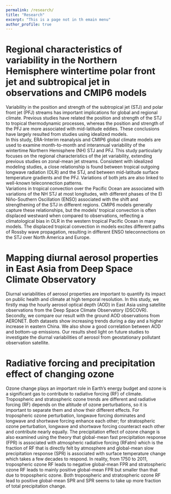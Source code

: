 ```yaml
---
permalink: /research/
title: "Research"
excerpt: "This is a page not in th emain menu"
author_profile: true
---
```


Regional characteristics of variability in the Northern Hemisphere wintertime polar front jet and subtropical jet in observations and CMIP6 models
======
Variability in the position and strength of the subtropical jet (STJ) and polar front jet (PFJ) streams has important implications for global and regional climate.  Previous studies have related the position and strength of the STJ to tropical thermodynamic processes, whereas the position and strength of the PFJ are more associated with mid-latitude eddies. These conclusions have largely resulted from studies using idealized models.  
In this study, ERA-Interim reanalysis and CMIP6 global climate models are used to examine month-to-month and interannual variability of the wintertime Northern Hemisphere (NH) STJ and PFJ.  This study particularly focuses on the regional characteristics of the jet variability, extending previous studies on zonal-mean jet streams.  Consistent with idealized modeling studies, a close relationship is found between tropical outgoing longwave radiation (OLR) and the STJ, and between mid-latitude surface temperature gradients and the PFJ.  Variations of both jets are also linked to well-known teleconnection patterns.  
Variations in tropical convection over the Pacific Ocean are associated with variations of the NH STJ at most longitudes, with different phases of the El Niño-Southern Oscillation (ENSO) associated with the shift and strengthening of the STJ in different regions. CMIP6 models generally capture these relationships, but the models’ tropical convection is often displaced westward when compared to observations, reflecting a climatological bias in OLR in the western tropical Pacific Ocean in many models.  The displaced tropical convection in models excites different paths of Rossby wave propagation, resulting in different ENSO teleconnections on the STJ over North America and Europe.


Mapping diurnal aerosol properties in East Asia from Deep Space Climate Observatory
======
Diurnal variabilities of aerosol properties are important to quantify its impact on public health and climate at high temporal resolution. In this study, we firstly map the hourly aerosol optical depth (AOD) in East Asia using satellite observations from the Deep Space Climate Observatory (DSCOVR). Secondly, we compare our result with the ground AOD observations from AERONET. Both datasets show increasing trends during a day and a higher increase in eastern China. We also show a good correlation between AOD and bottom-up emissions. Our results shed light on future studies to investigate the diurnal variabilities of aerosol from geostationary pollutant observation satellite.


Radiative forcing and precipitation effect of changing ozone
======
Ozone change plays an important role in Earth’s energy budget and ozone is a significant gas to contribute to radiative forcing (RF) of climate. Tropospheric and stratospheric ozone trends are different and radiative forcing (RF) depends on the altitude of ozone perturbations, so it is important to separate them and show their different effects. For tropospheric ozone perturbation, longwave forcing dominates and longwave and shortwave forcing enhance each other; for stratospheric ozone perturbation, longwave and shortwave forcing counteract each other and contribute nearly equally. The precipitation effect of ozone change is also examined using the theory that global-mean fast precipitation response (FPR) is associated with atmospheric radiative forcing (RFatm) which is the fraction of RF that is directly felt by atmosphere and global-mean slow precipitation response (SPR) is associated with surface temperature change which takes a few decades to respond. In reality, from 1750 to 2011, tropospheric ozone RF leads to negative global-mean FPR and stratospheric ozone RF leads to mainly positive global-mean FPR but smaller than that due to tropospheric ozone. Both tropospheric and stratospheric ozone RF lead to positive global-mean SPR and SPR seems to take up more fraction of total precipitation change.
